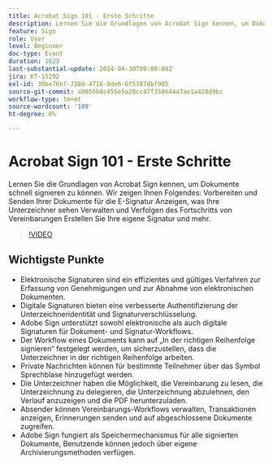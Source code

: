 ```yaml
---
title: Acrobat Sign 101 - Erste Schritte
description: Lernen Sie die Grundlagen von Acrobat Sign kennen, um Dokumente schnell signieren zu können.
feature: Sign
role: User
level: Beginner
doc-type: Event
duration: 1623
last-substantial-update: 2024-04-30T00:00:00Z
jira: KT-15292
exl-id: 30be76bf-738d-4716-8de6-6f5387dbf905
source-git-commit: a9055b8c455e5a28cc47f350644a7ae1a428d9bc
workflow-type: tm+mt
source-wordcount: '189'
ht-degree: 0%

---
```


# Acrobat Sign 101 - Erste Schritte

Lernen Sie die Grundlagen von Acrobat Sign kennen, um Dokumente schnell signieren zu können. Wir zeigen Ihnen Folgendes: Vorbereiten und Senden Ihrer Dokumente für die E-Signatur Anzeigen, was Ihre Unterzeichner sehen Verwalten und Verfolgen des Fortschritts von Vereinbarungen Erstellen Sie Ihre eigene Signatur und mehr.

>[!VIDEO](https://video.tv.adobe.com/v/3455474/?learn=on&captions=ger)

## Wichtigste Punkte

* Elektronische Signaturen sind ein effizientes und gültiges Verfahren zur Erfassung von Genehmigungen und zur Abnahme von elektronischen Dokumenten.
* Digitale Signaturen bieten eine verbesserte Authentifizierung der Unterzeichneridentität und Signaturverschlüsselung.
* Adobe Sign unterstützt sowohl elektronische als auch digitale Signaturen für Dokument- und Signatur-Workflows.
* Der Workflow eines Dokuments kann auf „In der richtigen Reihenfolge signieren“ festgelegt werden, um sicherzustellen, dass die Unterzeichner in der richtigen Reihenfolge arbeiten.
* Private Nachrichten können für bestimmte Teilnehmer über das Symbol Sprechblase hinzugefügt werden.
* Die Unterzeichner haben die Möglichkeit, die Vereinbarung zu lesen, die Unterzeichnung zu delegieren, die Unterzeichnung abzulehnen, den Verlauf anzuzeigen und die PDF herunterzuladen.
* Absender können Vereinbarungs-Workflows verwalten, Transaktionen anzeigen, Erinnerungen senden und auf abgeschlossene Dokumente zugreifen.
* Adobe Sign fungiert als Speichermechanismus für alle signierten Dokumente, Benutzende können jedoch über eigene Archivierungsmethoden verfügen.
